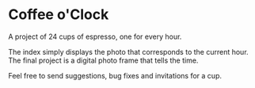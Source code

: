 # Coffee o'Clock

A project of 24 cups of espresso, one for every hour.

The index simply displays the photo that corresponds to the current hour. The final project is a digital photo frame that tells the time.

Feel free to send suggestions, bug fixes and invitations for a cup.
